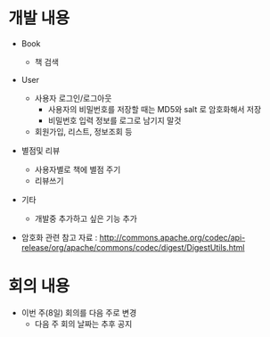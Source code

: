 # 개발 내용 #

  * Book
    * 책 검색

  * User
    * 사용자 로그인/로그아웃
      * 사용자의 비밀번호를 저장할 때는 MD5와 salt 로 암호화해서 저장
      * 비밀번호 입력 정보를 로그로 남기지 말것
    * 회원가입, 리스트, 정보조회 등

  * 별점및 리뷰
    * 사용자별로 책에 별점 주기
    * 리뷰쓰기

  * 기타
    * 개발중 추가하고 싶은 기능 추가


  * 암호화 관련 참고 자료 :  http://commons.apache.org/codec/api-release/org/apache/commons/codec/digest/DigestUtils.html

# 회의 내용 #


  * 이번 주(8일) 회의를 다음 주로 변경
    * 다음 주 회의 날짜는 추후 공지